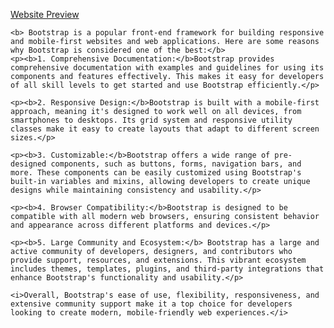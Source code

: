 <a href="https://master--bootstrapwebsitedesing.netlify.app/">Website Preview</a>

    <b> Bootstrap is a popular front-end framework for building responsive and mobile-first websites and web applications. Here are some reasons why Bootstrap is considered one of the best:</b>
    <p><b>1. Comprehensive Documentation:</b>Bootstrap provides comprehensive documentation with examples and guidelines for using its components and features effectively. This makes it easy for developers of all skill levels to get started and use Bootstrap efficiently.</p>

    <p><b>2. Responsive Design:</b>Bootstrap is built with a mobile-first approach, meaning it's designed to work well on all devices, from smartphones to desktops. Its grid system and responsive utility classes make it easy to create layouts that adapt to different screen sizes.</p>

    <p><b>3. Customizable:</b>Bootstrap offers a wide range of pre-designed components, such as buttons, forms, navigation bars, and more. These components can be easily customized using Bootstrap's built-in variables and mixins, allowing developers to create unique designs while maintaining consistency and usability.</p>

    <p><b>4. Browser Compatibility:</b>Bootstrap is designed to be compatible with all modern web browsers, ensuring consistent behavior and appearance across different platforms and devices.</p>

    <p><b>5. Large Community and Ecosystem:</b> Bootstrap has a large and active community of developers, designers, and contributors who provide support, resources, and extensions. This vibrant ecosystem includes themes, templates, plugins, and third-party integrations that enhance Bootstrap's functionality and usability.</p>

    <i>Overall, Bootstrap's ease of use, flexibility, responsiveness, and extensive community support make it a top choice for developers looking to create modern, mobile-friendly web experiences.</i>
